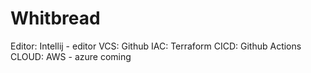 # Whitbread

Editor: Intellij - editor
VCS: Github
IAC: Terraform
CICD: Github Actions
CLOUD: AWS - azure coming
